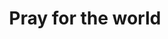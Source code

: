 ---
pid: llp276
title: Pray for the world
location_transcription: wyoming
coordinates: "[-75.115518816739, 40.020455132446]"
zipcode: '19120'
gen_neighborhood: North Philadelphia
neighborhood: Logan,Olney
outside_phl: 
age: '13'
age_range: 13-19
instagram: 
image_file_name: llp_276.jpg
proposal_transcription: Praying hands
topic: Religion
topic_summary: '0'
type: Sculpture Statue
keywords_other: pray for the world, hands
credit: "#pray for the world"
image_labels: 
twitter: 
facebook: 
permalink: "/monuments/llp276/"
layout: item-page
---